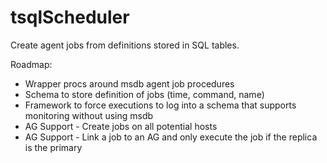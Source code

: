 # tsqlScheduler

Create agent jobs from definitions stored in SQL tables.

Roadmap:
- Wrapper procs around msdb agent job procedures
- Schema to store definition of jobs (time, command, name)
- Framework to force executions to log into a schema that supports monitoring without using msdb
- AG Support - Create jobs on all potential hosts
- AG Support - Link a job to an AG and only execute the job if the replica is the primary
